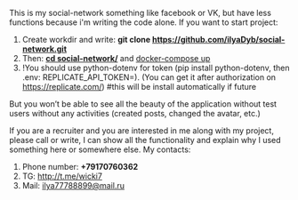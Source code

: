 This is my social-network something like facebook or VK, but have less functions because i'm writing the code alone.
If you want to start project:
1. Create workdir and write: <b>git clone https://github.com/ilyaDyb/social-network.git</b>
2. Then: <b style="text-decoration: underline;">cd social-network/</b> and <span style="text-decoration: underline">docker-compose up</span>
3. !You should use python-dotenv for token (pip install python-dotenv, then .env: REPLICATE_API_TOKEN=<paste-your-token-here>). (You can get it after authorization on https://replicate.com/) #this will be install automatically if future

But you won’t be able to see all the beauty of the application without test users without any activities (created posts, changed the avatar, etc.)


If you are a recruiter and you are interested in me along with my project, please call or write, I can show all the functionality and explain why I used something here or somewhere else.
My contacts:
1. Phone number: <b>+79170760362</b>
2. TG: http://t.me/wicki7
3. Mail: ilya77788899@mail.ru
